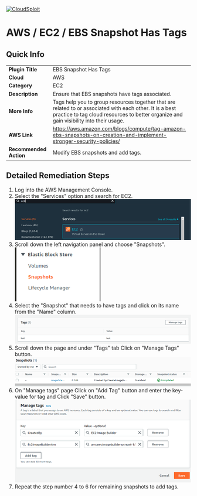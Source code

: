 [![CloudSploit](https://cloudsploit.com/img/logo-new-big-text-100.png "CloudSploit")](https://cloudsploit.com)

# AWS / EC2 / EBS Snapshot Has Tags

## Quick Info

| | |
|-|-|
| **Plugin Title** | EBS Snapshot Has Tags |
| **Cloud** | AWS |
| **Category** | EC2 |
| **Description** | Ensure that EBS snapshots have tags associated. |
| **More Info** | Tags help you to group resources together that are related to or associated with each other. It is a best practice to tag cloud resources to better organize and gain visibility into their usage. |
| **AWS Link** | https://aws.amazon.com/blogs/compute/tag-amazon-ebs-snapshots-on-creation-and-implement-stronger-security-policies/ |
| **Recommended Action** | Modify EBS snapshots and add tags. |

## Detailed Remediation Steps
1. Log into the AWS Management Console.
2. Select the "Services" option and search for EC2. </br> <img src="/resources/aws/ec2/ebs-snapshot-has-tags/step2.png"/>
3. Scroll down the left navigation panel and choose "Snapshots". </br>  <img src="/resources/aws/ec2/ebs-snapshot-has-tags/step3.png"/>
4. Select the "Snapshot" that needs to have tags and click on its name from the "Name" column.</br> <img src="/resources/aws/ec2/ebs-snapshot-has-tags/step4.png"/>
5. Scroll down the page and under "Tags" tab Click on "Manage Tags" button.</br> <img src="/resources/aws/ec2/ebs-snapshot-has-tags/step5.png"/>
6. On "Manage tags" page Click on "Add Tag" button and enter the key-value for tag and Click "Save" button.</br><img src="/resources/aws/ec2/ebs-snapshot-has-tags/step6.png"/>
7. Repeat the step number 4 to 6 for remaining snapshots to add tags. </br>
